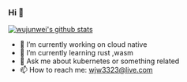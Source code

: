 ### Hi 👋

[![wujunwei's github stats](https://github-readme-stats.vercel.app/api?username=wujunwei)](https://github.com/anuraghazra/github-readme-stats)




- 🔭 I’m currently working on cloud native
- 🌱 I’m currently learning rust ,wasm
- 💬 Ask me about kubernetes or something related
- 📫 How to reach me: wjw3323@live.com

